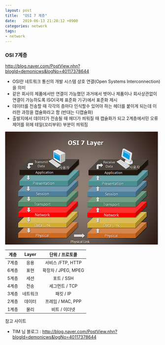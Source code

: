 ```yaml
---
layout: post
title:  "OSI 7 계층"
date:   2019-06-13 21:28:12 +0900
categories: network
tags:
- network
---
```


### OSI 7계층
http://blog.naver.com/PostView.nhn?blogId=demonicws&logNo=40117378644
- OSI란 네트워크 통신의 개발 시스템 상호 연결(Open Systems Interconnection)을 의미
- 같은 회사의 제품에서만 연결이 가능했던 과거에서 벗어나 제품이나 회사상관없이 연결이 가능하도록 ISO(국제 표준화 기구)에서 표준화 제시
- 데이터를 전송할 때 각각의 층마다 인식할수 있어야 하는 헤더를 붙이게 되는데 이러한 과정을 캡슐화라고 함 (반대는 디캡슐화)
- 출발지에서 데이터가 전송될 때 헤더가 씌워질 때 캡슐화가 되고 2계층에서민 오류제어를 위헤 테일(꼬리부위) 부분이 씌워짐 

![OSI 7 LAYER](/images/network_osi/osi_7_layer.png)

|계층 | Layer | 단위 / 프로토콜|
|:-------------:|:----------:|:----------:|
7계층 | 응용 | 서비스 /FTP, HTTP
6계층 | 표현 | 확장자 / JPEG, MPEG
5계층 | 세션 | 포트 / SSH
4계층 | 전송 | 세그먼트 / TCP
3계층 | 네트워크 | 패킷 / IP
2계층 | 데이터 |프레임 / MAC, PPP
1계층 | 물리 | 비트 / 이더넷
	
참고 사이트 <br />
- TIM 님 블로그 : http://blog.naver.com/PostView.nhn?blogId=demonicws&logNo=40117378644

